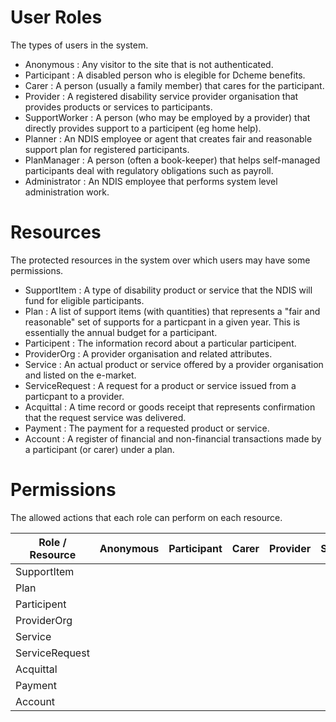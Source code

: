 # User Roles

The types of users in the system.

* Anonymous : Any visitor to the site that is not authenticated.
* Participant : A disabled person who is elegible for Dcheme benefits.
* Carer : A person (usually a family member) that cares for the participant.
* Provider : A registered disability service provider organisation that provides products or services to participants.
* SupportWorker : A person (who may be employed by a provider) that directly provides support to a participent (eg home help).
* Planner : An NDIS employee or agent that creates fair and reasonable support plan for registered participants.
* PlanManager : A person (often a book-keeper) that helps self-managed participants deal with regulatory obligations such as payroll.
* Administrator : An NDIS employee that performs system level administration work.

# Resources

The protected resources in the system over which users may have some permissions.

* SupportItem : A type of disability product or service that the NDIS will fund for eligible participants.
* Plan : A list of support items (with quantities) that represents a "fair and reasonable" set of supports for a particpant in a given year. This is essentially the annual budget for a participant.
* Participent : The information record about a particular participent.
* ProviderOrg : A provider organisation and related attributes.
* Service : An actual product or service offered by a provider organisation and listed on the e-market.
* ServiceRequest : A request for a product or service issued from a particpant to a provider.
* Acquittal : A time record or goods receipt that represents confirmation that the request service was delivered.
* Payment : The payment for a requested product or service.
* Account : A register of financial and non-financial transactions made by a participant (or carer) under a plan.  

# Permissions

The allowed actions that each role can perform on each resource.

| Role / Resource | Anonymous | Participant | Carer | Provider | SupportWorker | Planner | PlanManager | Administrator |
| --- | --- | --- | --- | --- | --- | --- | --- | --- |
| SupportItem |  |  |  |  |  |  |  |  |
| Plan |  |  |  |  |  |  |  |  |
| Participent |  |  |  |  |  |  |  |  |
| ProviderOrg |  |  |  |  |  |  |  |  |
| Service |  |  |  |  |  |  |  |  |
| ServiceRequest |  |  |  |  |  |  |  |  |
| Acquittal |  |  |  |  |  |  |  |  |
| Payment |  |  |  |  |  |  |  |  |
| Account |  |  |  |  |  |  |  |  |

